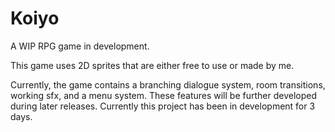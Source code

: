 # Koiyo
 A WIP RPG game in development.


This game uses 2D sprites that are either free to use or made by me. 

Currently, the game contains a branching dialogue system, room transitions, working sfx, and a menu system. These features will be further developed during later releases. Currently this project has been in development for 3 days.
